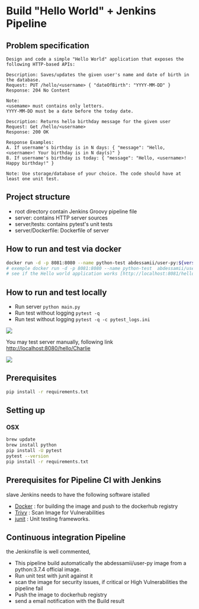 # Build "Hello World" + Jenkins Pipeline 

## Problem specification

```
Design and code a simple "Hello World" application that exposes the following HTTP-based APIs: 

Description: Saves/updates the given user's name and date of birth in the database. 
Request: PUT /hello/<username> { "dateOfBirth": "YYYY-MM-DD" }
Response: 204 No Content
 
Note:
<usemame> must contains only letters. 
YYYY-MM-DD must be a date before the today date. 

Description: Returns hello birthday message for the given user 
Request: Get /hello/<username> 
Response: 200 OK 

Response Examples: 
A. If username's birthday is in N days: { "message": "Hello, <username>! Your birthday is in N day(s)" } 
B. If username's birthday is today: { "message": "Hello, <username>! Happy birthday!" } 

Note: Use storage/database of your choice. The code should have at least one unit test. 
```



## Project structure 

- root directory contain  Jenkins Groovy pipeline file
- server: contains HTTP server sources
- server/tests: contains pytest's unit tests
- server/Dockerfile: Dockerfile of server

## How to run and test via docker
```bash
docker run -d -p 8081:8080 --name python-test abdessamii/user-py:${versionTag}
# exemple docker run -d -p 8081:8080 --name python-test  abdessamii/user-py:0.1.2
# see if the Hello world application works [http://localhost:8081/hello/Charlie](http://localhost:8081/hello/Charlie)

```

## How to run and test locally

- Run server ```python main.py``` 
- Run test without logging ```pytest -q``` 
- Run test without logging ```pytest -q -c pytest_logs.ini``` 

<img src="/home/abdessamii/Desktop/test.png">

You may test server manually, following link [http://localhost:8080/hello/Charlie](http://localhost:8080/hello/Charlie)

<img src="/home/abdessamii/Desktop/web.png">

## Prerequisites
```bash
pip install -r requirements.txt
```

## Setting up

### OSX
```bash
brew update
brew install python
pip install -U pytest
pytest --version
pip install -r requirements.txt
```

## Prerequisites for Pipeline CI with Jenkins
 slave Jenkins needs to have the following software istalled
 - [Docker](https://docs.docker.com/get-docker/) : for building the image and push to the dockerhub registry
 - [Trivy](https://github.com/aquasecurity/trivy#abstract) : Scan Image for Vulnerabilities
 - [junit](https://junit.org/junit4/) :  Unit testing frameworks.

## Continuous integration Pipeline
the Jenkinsfile is well commented, 
- This pipeline build automatically the abdessamii/user-py  image from a python:3.7.4 official image.
- Run unit test with junit against it
- scan the image for security issues, if critical or High Vulnerabilities the pipeline fail
- Push the image to dockerhub registry 
- send a email notification with the Build result
